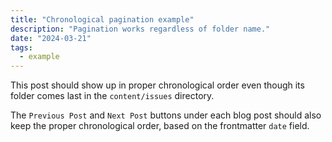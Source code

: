 ```yaml
---
title: "Chronological pagination example"
description: "Pagination works regardless of folder name."
date: "2024-03-21"
tags:
  - example
---
```


This post should show up in proper chronological order even though its folder comes last in the `content/issues` directory.

The `Previous Post` and `Next Post` buttons under each blog post should also keep the proper chronological order, based on the frontmatter `date` field.
